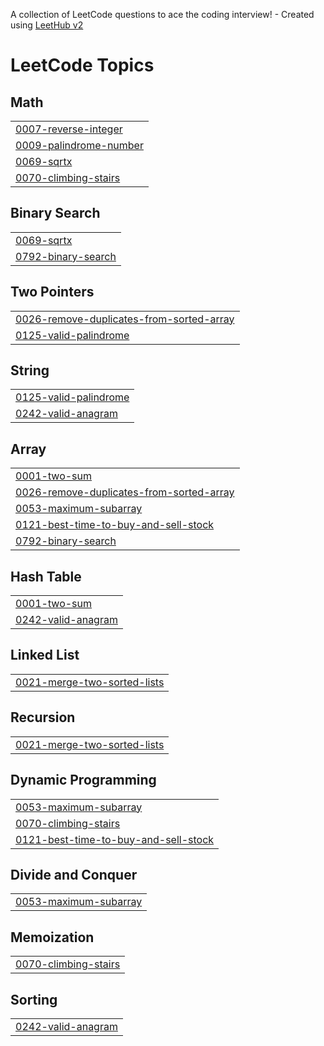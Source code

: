 A collection of LeetCode questions to ace the coding interview! - Created using [LeetHub v2](https://github.com/arunbhardwaj/LeetHub-2.0)
<!---LeetCode Topics Start-->
# LeetCode Topics
## Math
|  |
| ------- |
| [0007-reverse-integer](https://github.com/MahimaaShri/leetcode/tree/master/0007-reverse-integer) |
| [0009-palindrome-number](https://github.com/MahimaaShri/leetcode/tree/master/0009-palindrome-number) |
| [0069-sqrtx](https://github.com/MahimaaShri/leetcode/tree/master/0069-sqrtx) |
| [0070-climbing-stairs](https://github.com/MahimaaShri/leetcode/tree/master/0070-climbing-stairs) |
## Binary Search
|  |
| ------- |
| [0069-sqrtx](https://github.com/MahimaaShri/leetcode/tree/master/0069-sqrtx) |
| [0792-binary-search](https://github.com/MahimaaShri/leetcode/tree/master/0792-binary-search) |
## Two Pointers
|  |
| ------- |
| [0026-remove-duplicates-from-sorted-array](https://github.com/MahimaaShri/leetcode/tree/master/0026-remove-duplicates-from-sorted-array) |
| [0125-valid-palindrome](https://github.com/MahimaaShri/leetcode/tree/master/0125-valid-palindrome) |
## String
|  |
| ------- |
| [0125-valid-palindrome](https://github.com/MahimaaShri/leetcode/tree/master/0125-valid-palindrome) |
| [0242-valid-anagram](https://github.com/MahimaaShri/leetcode/tree/master/0242-valid-anagram) |
## Array
|  |
| ------- |
| [0001-two-sum](https://github.com/MahimaaShri/leetcode/tree/master/0001-two-sum) |
| [0026-remove-duplicates-from-sorted-array](https://github.com/MahimaaShri/leetcode/tree/master/0026-remove-duplicates-from-sorted-array) |
| [0053-maximum-subarray](https://github.com/MahimaaShri/leetcode/tree/master/0053-maximum-subarray) |
| [0121-best-time-to-buy-and-sell-stock](https://github.com/MahimaaShri/leetcode/tree/master/0121-best-time-to-buy-and-sell-stock) |
| [0792-binary-search](https://github.com/MahimaaShri/leetcode/tree/master/0792-binary-search) |
## Hash Table
|  |
| ------- |
| [0001-two-sum](https://github.com/MahimaaShri/leetcode/tree/master/0001-two-sum) |
| [0242-valid-anagram](https://github.com/MahimaaShri/leetcode/tree/master/0242-valid-anagram) |
## Linked List
|  |
| ------- |
| [0021-merge-two-sorted-lists](https://github.com/MahimaaShri/leetcode/tree/master/0021-merge-two-sorted-lists) |
## Recursion
|  |
| ------- |
| [0021-merge-two-sorted-lists](https://github.com/MahimaaShri/leetcode/tree/master/0021-merge-two-sorted-lists) |
## Dynamic Programming
|  |
| ------- |
| [0053-maximum-subarray](https://github.com/MahimaaShri/leetcode/tree/master/0053-maximum-subarray) |
| [0070-climbing-stairs](https://github.com/MahimaaShri/leetcode/tree/master/0070-climbing-stairs) |
| [0121-best-time-to-buy-and-sell-stock](https://github.com/MahimaaShri/leetcode/tree/master/0121-best-time-to-buy-and-sell-stock) |
## Divide and Conquer
|  |
| ------- |
| [0053-maximum-subarray](https://github.com/MahimaaShri/leetcode/tree/master/0053-maximum-subarray) |
## Memoization
|  |
| ------- |
| [0070-climbing-stairs](https://github.com/MahimaaShri/leetcode/tree/master/0070-climbing-stairs) |
## Sorting
|  |
| ------- |
| [0242-valid-anagram](https://github.com/MahimaaShri/leetcode/tree/master/0242-valid-anagram) |
<!---LeetCode Topics End-->